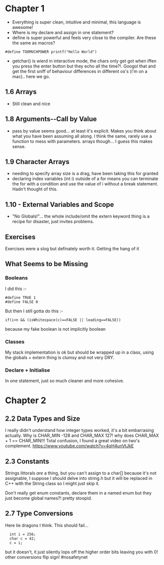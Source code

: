 # Chapter 1
- Everything is super clean, intuitive and minimal, this language is awesome!
- Where is my declare and assign in one statement?
- define is super powerful and feels very close to the compiler.  Are these the same as macros?
```
#define TOOMUCHPOWER printf("Hello World")
```
- getchar() is wierd in interactive mode, the chars only get got when iffen you press the enter button but they echo all the time?!.  Googol that and get the first sniff of behaviour differences in different os's (i'm on a mac).. here we go.

## 1.6  Arrays
- Still clean and nice 

## 1.8 Arguments--Call by Value
- pass by value seems good... at least it's explicit.  Makes you think about what you have been assuming all along.  I think the same, rarely use a function to mess with parameters.  arrays though... I guess this makes sense.

## 1.9 Character Arrays
- needing to specify array size is a drag, have been taking this for granted
- declaring index variables (int i) outside of a for means you can terminate the for with a condition and use the value of i without a break statement.  Hadn't thought of this.

## 1.10 - External Variables and Scope
- "No Globals!"... the whole include/omit the extern keyword thing is a recipe for disaster, just invites problems.

## Exercises
Exercises were a slog but definately worth it.  Getting the hang of it

## What Seems to be Missing
### Booleans
I did this :-
```
#define TRUE 1
#define FALSE 0
```
But then I still gotta do this :-
```
if(i<n && (isWhitespace(c)==FALSE || leading==FALSE))
```
because my fake boolean is not implicitly boolean

### Classes
My stack implementation is ok but should be wrapped up in a class, using the globals + extern thing is clumsy and not very DRY.

### Declare + Initialise
In one statement, just so much cleaner and more cohesive.

# Chapter 2
## 2.2 Data Types and Size
I really didn't understand how integer types worked, it's a bit embarrasing actually.  Why is CHAR_MIN -128 and CHAR_MAX 127!  why does CHAR_MAX + 1 == CHAR_MIN!!! Total confusion, I found a great video on two's complement.
https://www.youtube.com/watch?v=4qH4unVtJkE

## 2.3 Constants
Strings littorals *are* a thing, but you can't assign to a char[] because
it's not assignable, I suppose I should delve into string.h but it will be replaced in C++ with the String class so I might just skip it.

Don't really get enum constants, declare them in a named enum but they just become global names?! pretty stoopid.

## 2.7 Type Conversions
Here lie dragons I think.  This should fail...
```
  int i = 256;
  char c = 42;
  c = i;
```
but it doesn't, it just silently lops off the higher order bits leaving you with 0! other conversions flip sign! #nosafetynet


